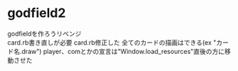 # godfield2
godfieldを作ろうリベンジ  
card.rb書き直しが必要 
card.rb修正した
全てのカードの描画はできる(ex "カード名.draw")
player、comとかの宣言は"Window.load_resources"直後の方に移動させた